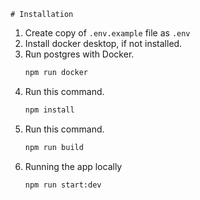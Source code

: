     # Installation

1. Create copy of `.env.example` file as `.env`
2. Install docker desktop, if not installed.
3. Run postgres with Docker.
    ```bash
   npm run docker
   ```
4. Run this command.
    ```bash
    npm install
    ```
5. Run this command.
    ```bash
    npm run build
    ```
6. Running the app locally
    ```bash
    npm run start:dev
    ```

